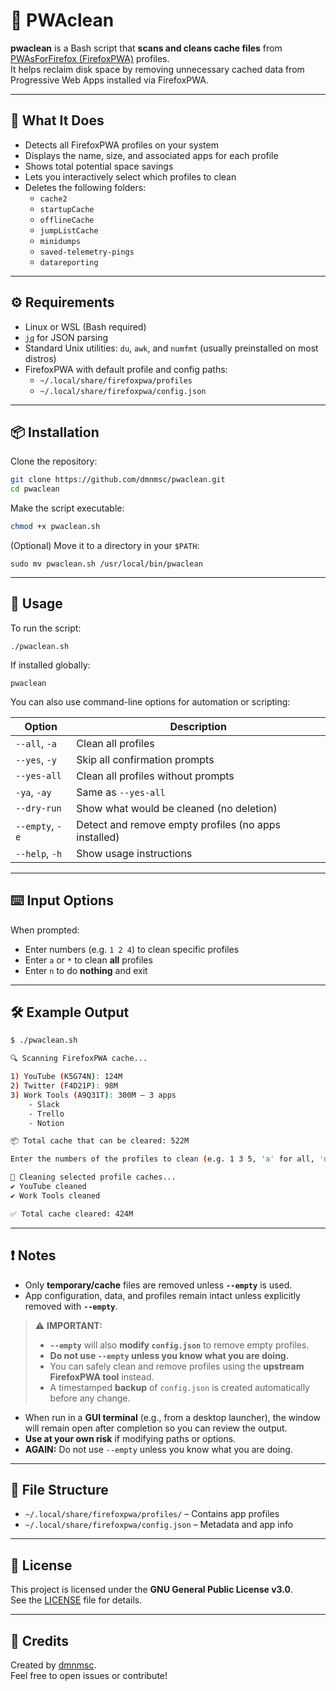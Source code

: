 # 🧹 PWAclean

**pwaclean** is a Bash script that **scans and cleans cache files** from [PWAsForFirefox (FirefoxPWA)](https://github.com/filips123/FirefoxPWA) profiles.  
It helps reclaim disk space by removing unnecessary cached data from Progressive Web Apps installed via FirefoxPWA.

---

## 📂 What It Does

- Detects all FirefoxPWA profiles on your system
- Displays the name, size, and associated apps for each profile
- Shows total potential space savings
- Lets you interactively select which profiles to clean
- Deletes the following folders:
  - `cache2`
  - `startupCache`
  - `offlineCache`
  - `jumpListCache`
  - `minidumps`
  - `saved-telemetry-pings`
  - `datareporting`

---

## ⚙ Requirements

- Linux or WSL (Bash required)
- [`jq`](https://stedolan.github.io/jq/) for JSON parsing
- Standard Unix utilities: `du`, `awk`, and `numfmt` (usually preinstalled on most distros)
- FirefoxPWA with default profile and config paths:
  - `~/.local/share/firefoxpwa/profiles`
  - `~/.local/share/firefoxpwa/config.json`

---

## 📦 Installation

Clone the repository:

```bash
git clone https://github.com/dmnmsc/pwaclean.git
cd pwaclean
```

Make the script executable:

```bash
chmod +x pwaclean.sh
```

(Optional) Move it to a directory in your `$PATH`:

```
sudo mv pwaclean.sh /usr/local/bin/pwaclean
```
---

## 🚀 Usage

To run the script:

```
./pwaclean.sh
```

If installed globally:

```
pwaclean
```


You can also use command-line options for automation or scripting:

| Option         | Description                                           |
|----------------|-------------------------------------------------------|
| `--all`, `-a`  | Clean all profiles                                    |
| `--yes`, `-y`  | Skip all confirmation prompts                         |
| `--yes-all`    | Clean all profiles without prompts                    |
| `-ya`, `-ay`   | Same as `--yes-all`                                   |
| `--dry-run`    | Show what would be cleaned (no deletion)              |
| `--empty`, `-e`| Detect and remove empty profiles (no apps installed)  |
| `--help`, `-h` | Show usage instructions                               |

---

## ⌨️ Input Options

When prompted:

- Enter numbers (e.g. `1 2 4`) to clean specific profiles
- Enter `a` or `*` to clean **all** profiles
- Enter `n` to do **nothing** and exit

---

## 🛠 Example Output
```bash
$ ./pwaclean.sh

🔍 Scanning FirefoxPWA cache...

1) YouTube (K5G74N): 124M
2) Twitter (F4D21P): 98M
3) Work Tools (A9Q31T): 300M — 3 apps
    - Slack
    - Trello
    - Notion

📦 Total cache that can be cleared: 522M

Enter the numbers of the profiles to clean (e.g. 1 3 5, 'a' for all, 'n' for none): 1 3

🧹 Cleaning selected profile caches...
✔ YouTube cleaned
✔ Work Tools cleaned

✅ Total cache cleared: 424M
``` 

---

## ❗ Notes

- Only **temporary/cache** files are removed unless **`--empty`** is used.  
- App configuration, data, and profiles remain intact unless explicitly removed with **`--empty`**.  

> ⚠️ **IMPORTANT:**  
> - **`--empty`** will also **modify `config.json`** to remove empty profiles.  
> - **Do not use `--empty` unless you know what you are doing.**  
> - You can safely clean and remove profiles using the **upstream FirefoxPWA tool** instead.  
> - A timestamped **backup** of `config.json` is created automatically before any change.  

- When run in a **GUI terminal** (e.g., from a desktop launcher), the window will remain open after completion so you can review the output.  
- **Use at your own risk** if modifying paths or options.  
- **AGAIN:** Do not use `--empty` unless you know what you are doing.  


---

## 📁 File Structure

- `~/.local/share/firefoxpwa/profiles/` – Contains app profiles
- `~/.local/share/firefoxpwa/config.json` – Metadata and app info

---

## 📝 License

This project is licensed under the **GNU General Public License v3.0**.  
See the [LICENSE](LICENSE) file for details.

---

## 🙌 Credits

Created by [dmnmsc](https://github.com/dmnmsc).  
Feel free to open issues or contribute!

